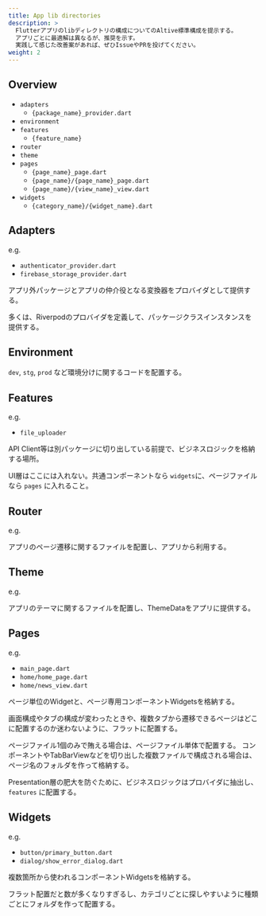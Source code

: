 ```yaml
---
title: App lib directories
description: >
  Flutterアプリのlibディレクトリの構成についてのAltive標準構成を提示する。
  アプリごとに最適解は異なるが、推奨を示す。
  実践して感じた改善案があれば、ぜひIssueやPRを投げてください。
weight: 2
---
```


## Overview

- `adapters`
    - `{package_name}_provider.dart`
- `environment`
- `features`
  - `{feature_name}`
- `router`
- `theme`
- `pages`
  - `{page_name}_page.dart`
  - `{page_name}/{page_name}_page.dart`
  - `{page_name}/{view_name}_view.dart`
- `widgets`
  - `{category_name}/{widget_name}.dart`

## Adapters
e.g.
- `authenticator_provider.dart`
- `firebase_storage_provider.dart`

アプリ外パッケージとアプリの仲介役となる変換器をプロバイダとして提供する。

多くは、Riverpodのプロバイダを定義して、パッケージクラスインスタンスを提供する。

## Environment

`dev`, `stg`, `prod` など環境分けに関するコードを配置する。

## Features
e.g.
- `file_uploader`

API Client等は別パッケージに切り出している前提で、ビジネスロジックを格納する場所。

UI層はここには入れない。共通コンポーネントなら `widgets`に、ページファイルなら `pages` に入れること。

## Router
e.g.

アプリのページ遷移に関するファイルを配置し、アプリから利用する。

## Theme
e.g.

アプリのテーマに関するファイルを配置し、ThemeDataをアプリに提供する。

## Pages
e.g.
- `main_page.dart`
- `home/home_page.dart`
- `home/news_view.dart`

ページ単位のWidgetと、ページ専用コンポーネントWidgetsを格納する。

画面構成やタブの構成が変わったときや、複数タブから遷移できるページはどこに配置するのか迷わないように、フラットに配置する。

ページファイル1個のみで賄える場合は、ページファイル単体で配置する。
コンポーネントやTabBarViewなどを切り出した複数ファイルで構成される場合は、ページ名のフォルダを作って格納する。

Presentation層の肥大を防ぐために、ビジネスロジックはプロバイダに抽出し、 `features` に配置する。

## Widgets
e.g.
- `button/primary_button.dart`
- `dialog/show_error_dialog.dart`

複数箇所から使われるコンポーネントWidgetsを格納する。

フラット配置だと数が多くなりすぎるし、カテゴリごとに探しやすいように種類ごとにフォルダを作って配置する。

